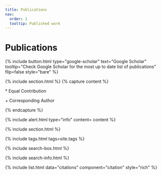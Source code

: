 ```yaml
---
title: Publications
nav:
  order: 1
  tooltip: Published work
---
```


# Publications

{%
  include button.html
  type="google-scholar"
  text="Google Scholar"
  tooltip="Check Google Scholar for the most up to date list of publications"
  flip=false
  style="bare"
%}

{% include section.html %}
{% capture content %}

  \* Equal Contribution  
  
  \+ Corresponding Author

{% endcapture %}

{%
  include alert.html
  type="info"
  content= content
%}

{% include section.html %}

{% include tags.html tags=site.tags %}

{% include search-box.html %}

{% include search-info.html %}

{% include list.html data="citations" component="citation" style="rich" %}
